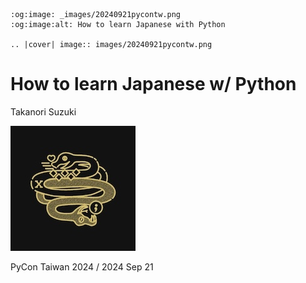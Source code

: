 ```{eval-rst}
:og:image: _images/20240921pycontw.png
:og:image:alt: How to learn Japanese with Python

.. |cover| image:: images/20240921pycontw.png
```

# How to learn **Japanese** w/ **Python**

Takanori Suzuki

![PyCon Taiwan logo](images/pycontw-logo.jpg)

PyCon Taiwan 2024 / 2024 Sep 21
